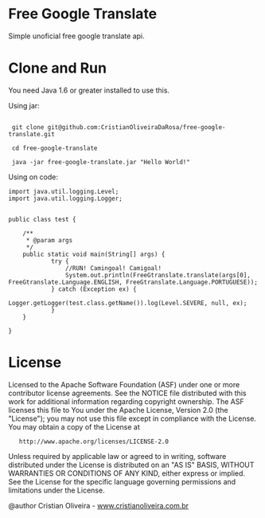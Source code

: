 Free Google Translate
=====================

Simple unoficial free google translate api.

Clone and Run
====

You need Java 1.6 or greater installed to use this.

Using jar:
```
 
 git clone git@github.com:CristianOliveiraDaRosa/free-google-translate.git

 cd free-google-translate

 java -jar free-google-translate.jar "Hello World!"

```
Using on code:
```
import java.util.logging.Level;
import java.util.logging.Logger;


public class test {

	/**
	 * @param args
	 */
	public static void main(String[] args) {
            try {
                //RUN! Camingoal! Camigoal!
                System.out.println(FreeGtranslate.translate(args[0], FreeGtranslate.Language.ENGLISH, FreeGtranslate.Language.PORTUGUESE));
            } catch (Exception ex) {
                Logger.getLogger(test.class.getName()).log(Level.SEVERE, null, ex);
            }
	}

}
```

License
====
  Licensed to the Apache Software Foundation (ASF) under one or more
  contributor license agreements.  See the NOTICE file distributed with
  this work for additional information regarding copyright ownership.
  The ASF licenses this file to You under the Apache License, Version 2.0
  (the "License"); you may not use this file except in compliance with
  the License.  You may obtain a copy of the License at
 
       http://www.apache.org/licenses/LICENSE-2.0
 
  Unless required by applicable law or agreed to in writing, software
  distributed under the License is distributed on an "AS IS" BASIS,
  WITHOUT WARRANTIES OR CONDITIONS OF ANY KIND, either express or implied.
  See the License for the specific language governing permissions and
  limitations under the License.
 
  @author Cristian Oliveira - www.cristianoliveira.com.br

